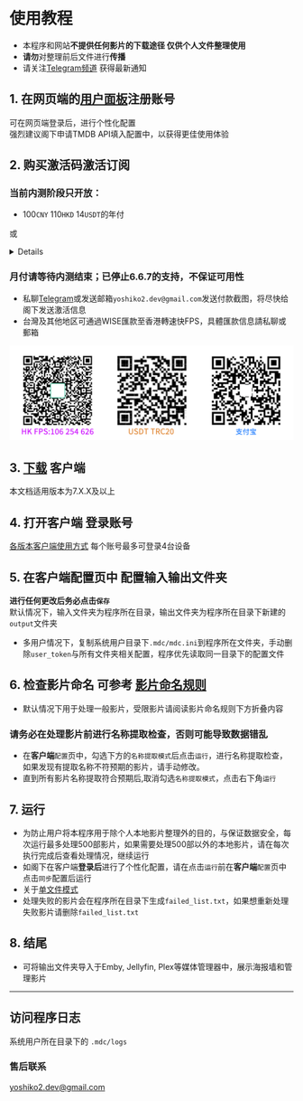 # 使用教程
* 本程序和网站**不提供任何影片的下载途径 仅供个人文件整理使用**
* **请勿**对整理前后文件进行**传播**
* 请关注[Telegram频道](https://t.me/mvdc_news) 获得最新通知
## 1. 在网页端的[用户面板](https://user.mvdc.top)注册账号
可在网页端登录后，进行个性化配置  
强烈建议阁下申请TMDB API填入配置中，以获得更佳使用体验
## 2. 购买激活码激活订阅
### 当前内测阶段只开放：
* 100`CNY` 110`HKD` 14`USDT`的年付

或

<details>

* 50`CNY` 55`HKD`的半年付

</details>

### 月付请等待内测结束；已停止6.6.7的支持，不保证可用性
* 私聊[Telegram](https://t.me/yoshiko2_dev)或发送邮箱`yoshiko2.dev@gmail.com`发送付款截图，将尽快给阁下发送激活信息
* 台灣及其他地区可通過WISE匯款至香港轉速快FPS，具體匯款信息請私聊或郵箱

![](/images/pay.png)

## 3. [下载](https://dl.mvdc.top) 客户端
本文档适用版本为7.X.X及以上
## 4. 打开客户端 登录账号
[各版本客户端使用方式](/chs/clients.html)
每个账号最多可登录4台设备
## 5. 在客户端配置页中 配置输入输出文件夹
**进行任何更改后务必点击`保存`**  
默认情况下，输入文件夹为程序所在目录，输出文件夹为程序所在目录下新建的`output`文件夹
* 多用户情况下，复制系统用户目录下`.mdc/mdc.ini`到程序所在文件夹，手动删除`user_token`与所有文件夹相关配置，程序优先读取同一目录下的配置文件
## 6. 检查影片命名 可参考 [影片命名规则](/chs/naming.html)
* 默认情况下用于处理一般影片，受限影片请阅读影片命名规则下方折叠内容
### 请务必在处理影片前进行名称提取检查，否则可能导致数据错乱
* 在**客户端**`配置`页中，勾选下方的`名称提取模式`后点击`运行`，进行名称提取检查，如果发现有提取名称不符预期的影片，请手动修改。  
* 直到所有影片名称提取符合预期后,取消勾选`名称提取模式`，点击右下角`运行`
## 7. 运行
* 为防止用户将本程序用于除个人本地影片整理外的目的，与保证数据安全，每次运行最多处理500部影片，如果需要处理500部以外的本地影片，请在每次执行完成后查看处理情况，继续运行
* 如阁下在客户端**登录后**进行了个性化配置，请在点击`运行`前在**客户端**`配置`页中点击`同步`配置后运行  
* 关于[单文件模式](/chs/cli.html#单文件模式)
* 处理失败的影片会在程序所在目录下生成`failed_list.txt`，如果想重新处理失败影片请删除`failed_list.txt`
## 8. 结尾
* 可将输出文件夹导入于Emby, Jellyfin, Plex等媒体管理器中，展示海报墙和管理影片

---


## 访问程序日志
系统用户所在目录下的 `.mdc/logs`

### 售后联系
yoshiko2.dev@gmail.com
